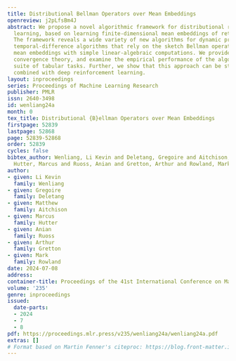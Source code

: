 ```yaml
---
title: Distributional Bellman Operators over Mean Embeddings
openreview: j2pLfsBm4J
abstract: We propose a novel algorithmic framework for distributional reinforcement
  learning, based on learning finite-dimensional mean embeddings of return distributions.
  The framework reveals a wide variety of new algorithms for dynamic programming and
  temporal-difference algorithms that rely on the sketch Bellman operator, which updates
  mean embeddings with simple linear-algebraic computations. We provide asymptotic
  convergence theory, and examine the empirical performance of the algorithms on a
  suite of tabular tasks. Further, we show that this approach can be straightforwardly
  combined with deep reinforcement learning.
layout: inproceedings
series: Proceedings of Machine Learning Research
publisher: PMLR
issn: 2640-3498
id: wenliang24a
month: 0
tex_title: Distributional {B}ellman Operators over Mean Embeddings
firstpage: 52839
lastpage: 52868
page: 52839-52868
order: 52839
cycles: false
bibtex_author: Wenliang, Li Kevin and Deletang, Gregoire and Aitchison, Matthew and
  Hutter, Marcus and Ruoss, Anian and Gretton, Arthur and Rowland, Mark
author:
- given: Li Kevin
  family: Wenliang
- given: Gregoire
  family: Deletang
- given: Matthew
  family: Aitchison
- given: Marcus
  family: Hutter
- given: Anian
  family: Ruoss
- given: Arthur
  family: Gretton
- given: Mark
  family: Rowland
date: 2024-07-08
address:
container-title: Proceedings of the 41st International Conference on Machine Learning
volume: '235'
genre: inproceedings
issued:
  date-parts:
  - 2024
  - 7
  - 8
pdf: https://proceedings.mlr.press/v235/wenliang24a/wenliang24a.pdf
extras: []
# Format based on Martin Fenner's citeproc: https://blog.front-matter.io/posts/citeproc-yaml-for-bibliographies/
---
```

